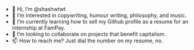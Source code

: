 - 👋 Hi, I’m @shashwtwt
- 👀 I’m interested in copywriting, humour writing, philosophy, and music.
- 🌱 I’m currently learning how to sell my Github profile as a resume for an internship at FamPay.
- 💞️ I’m looking to collaborate on projects that benefit capitalism.
- 📫 How to reach me? Just dial the number on my resume, no.

<!---
shashwtwt/shashwtwt is a ✨ special ✨ repository because its `README.md` (this file) appears on your GitHub profile.
You can click the Preview link to take a look at your changes.
--->
